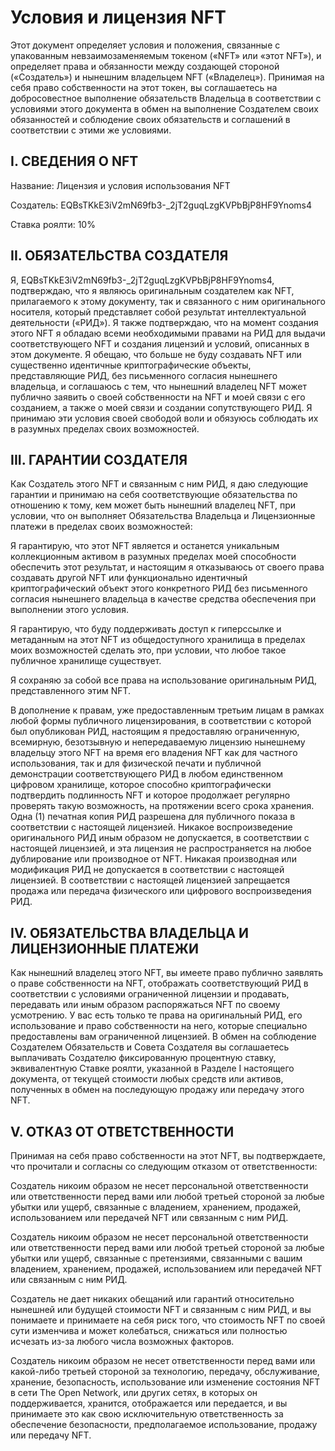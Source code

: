 # Условия и лицензия NFT
Этот документ определяет условия и положения, связанные с упакованным невзаимозаменяемым токеном («NFT» или «этот NFT»), и определяет права и обязанности между создающей стороной («Создатель») и нынешним владельцем NFT («Владелец»). Принимая на себя право собственности на этот токен, вы соглашаетесь на добросовестное выполнение обязательств Владельца в соответствии с условиями этого документа в обмен на выполнение Создателем своих обязанностей и соблюдение своих обязательств и соглашений в соответствии с этими же условиями.

## I. СВЕДЕНИЯ О NFT
Название: Лицензия и условия использования NFT

Создатель: EQBsTKkE3iV2mN69fb3-_2jT2guqLzgKVPbBjP8HF9Ynoms4

Ставка роялти: 10%

## II. ОБЯЗАТЕЛЬСТВА СОЗДАТЕЛЯ
Я, EQBsTKkE3iV2mN69fb3-_2jT2guqLzgKVPbBjP8HF9Ynoms4, подтверждаю, что я являюсь оригинальным создателем как NFT, прилагаемого к этому документу, так и связанного с ним оригинального носителя, который представляет собой результат интеллектуальной деятельности («РИД»). Я также подтверждаю, что на момент создания этого NFT я обладаю всеми необходимыми правами на РИД для выдачи соответствующего NFT и создания лицензий и условий, описанных в этом документе. Я обещаю, что больше не буду создавать NFT или существенно идентичные криптографические объекты, представляющие РИД, без письменного согласия нынешнего владельца, и соглашаюсь с тем, что нынешний владелец NFT может публично заявить о своей собственности на NFT и моей связи с его созданием, а также о моей связи и создании сопутствующего РИД. Я принимаю эти условия своей свободой воли и обязуюсь соблюдать их в разумных пределах своих возможностей.

## III. ГАРАНТИИ СОЗДАТЕЛЯ
Как Создатель этого NFT и связанным с ним РИД, я даю следующие гарантии и принимаю на себя соответствующие обязательства по отношению к тому, кем может быть нынешний владелец NFT, при условии, что он выполняет Обязательства Владельца и Лицензионные платежи в пределах своих возможностей:

Я гарантирую, что этот NFT является и останется уникальным коллекционным активом в разумных пределах моей способности обеспечить этот результат, и настоящим я отказываюсь от своего права создавать другой NFT или функционально идентичный криптографический объект этого конкретного РИД без письменного согласия нынешнего владельца в качестве средства обеспечения при выполнении этого условия.

Я гарантирую, что буду поддерживать доступ к гиперссылке и метаданным на этот NFT из общедоступного хранилища в пределах моих возможностей сделать это, при условии, что любое такое публичное хранилище существует.

Я сохраняю за собой все права на использование оригинальным РИД, представленного этим NFT.

В дополнение к правам, уже предоставленным третьим лицам в рамках любой формы публичного лицензирования, в соответствии с которой был опубликован РИД, настоящим я предоставляю ограниченную, всемирную, безотзывную и непередаваемую лицензию нынешнему владельцу этого NFT на время его владения NFT как для частного использования, так и для физической печати и публичной демонстрации соответствующего РИД в любом единственном цифровом хранилище, которое способно криптографически подтвердить подлинность NFT и которое продолжает регулярно проверять такую возможность, на протяжении всего срока хранения. Одна (1) печатная копия РИД разрешена для публичного показа в соответствии с настоящей лицензией. Никакое воспроизведение оригинального РИД иным образом не допускается, в соответствии с настоящей лицензией, и эта лицензия не распространяется на любое дублирование или производное от NFT. Никакая производная или модификация РИД не допускается в соответствии с настоящей лицензией. В соответствии с настоящей лицензией запрещается продажа или передача физического или цифрового воспроизведения РИД.

## IV. ОБЯЗАТЕЛЬСТВА ВЛАДЕЛЬЦА И ЛИЦЕНЗИОННЫЕ ПЛАТЕЖИ
Как нынешний владелец этого NFT, вы имеете право публично заявлять о праве собственности на NFT, отображать соответствующий РИД в соответствии с условиями ограниченной лицензии и продавать, передавать или иным образом распоряжаться NFT по своему усмотрению. У вас есть только те права на оригинальный РИД, его использование и право собственности на него, которые специально предоставлены вам ограниченной лицензией. В обмен на соблюдение Создателем Обязательств и Совета Создателя вы соглашаетесь выплачивать Создателю фиксированную процентную ставку, эквивалентную Ставке роялти, указанной в Разделе I настоящего документа, от текущей стоимости любых средств или активов, полученных в обмен на последующую продажу или передачу этого NFT.

## V. ОТКАЗ ОТ ОТВЕТСТВЕННОСТИ
Принимая на себя право собственности на этот NFT, вы подтверждаете, что прочитали и согласны со следующим отказом от ответственности:

Создатель никоим образом не несет персональной ответственности или ответственности перед вами или любой третьей стороной за любые убытки или ущерб, связанные с владением, хранением, продажей, использованием или передачей NFT или связанным с ним РИД.

Создатель никоим образом не несет персональной ответственности или ответственности перед вами или любой третьей стороной за любые убытки или ущерб, связанные с претензиями, связанными с вашим владением, хранением, продажей, использованием или передачей NFT или связанным с ним РИД.

Создатель не дает никаких обещаний или гарантий относительно нынешней или будущей стоимости NFT и связанным с ним РИД, и вы понимаете и принимаете на себя риск того, что стоимость NFT по своей сути изменчива и может колебаться, снижаться или полностью исчезать из-за любого числа возможных факторов.

Создатель никоим образом не несет ответственности перед вами или какой-либо третьей стороной за технологию, передачу, обслуживание, хранение, безопасность, использование или изменение состояния NFT в сети The Open Network, или других сетях, в которых он поддерживается, хранится, отображается или передается, и вы принимаете это как свою исключительную ответственность за обеспечение безопасности, предполагаемое использование, продажу или передачу NFT.
